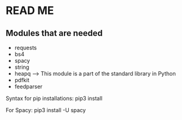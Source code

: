 # READ ME

## Modules that are needed

- requests
- bs4
- spacy
- string
- heapq --> This module is a part of the standard library in Python
- pdfkit
- feedparser

Syntax for pip installations:
pip3 install <NAME OF MODULE>

For Spacy:
pip3 install -U spacy

